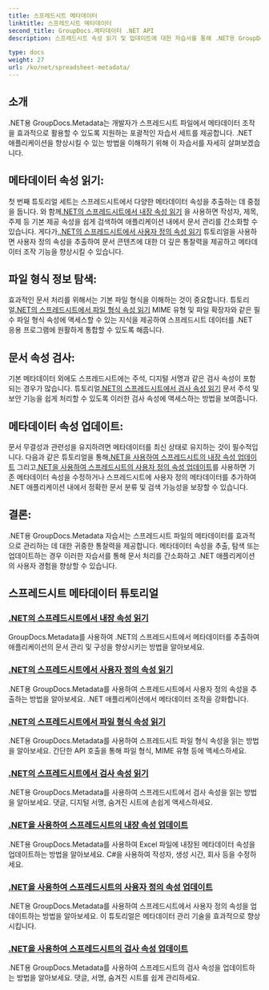 ```yaml
---
title: 스프레드시트 메타데이터
linktitle: 스프레드시트 메타데이터
second_title: GroupDocs.메타데이터 .NET API
description: 스프레드시트 속성 읽기 및 업데이트에 대한 자습서를 통해 .NET용 GroupDocs.Metadata의 강력한 기능을 활용해 보세요. .NET 애플리케이션에서 메타데이터 조작을 강화하세요.

type: docs
weight: 27
url: /ko/net/spreadsheet-metadata/
---
```

## 소개

.NET용 GroupDocs.Metadata는 개발자가 스프레드시트 파일에서 메타데이터 조작을 효과적으로 활용할 수 있도록 지원하는 포괄적인 자습서 세트를 제공합니다. .NET 애플리케이션을 향상시킬 수 있는 방법을 이해하기 위해 이 자습서를 자세히 살펴보겠습니다.

## 메타데이터 속성 읽기:
첫 번째 튜토리얼 세트는 스프레드시트에서 다양한 메타데이터 속성을 추출하는 데 중점을 둡니다. 와 함께[.NET의 스프레드시트에서 내장 속성 읽기](./read-built-in-properties-spreadsheets/) 을 사용하면 작성자, 제목, 주제 등 기본 제공 속성을 쉽게 검색하여 애플리케이션 내에서 문서 관리를 간소화할 수 있습니다. 게다가,[.NET의 스프레드시트에서 사용자 정의 속성 읽기](./read-custom-properties-spreadsheets/) 튜토리얼을 사용하면 사용자 정의 속성을 추출하여 문서 콘텐츠에 대한 더 깊은 통찰력을 제공하고 메타데이터 조작 기능을 향상시킬 수 있습니다.

## 파일 형식 정보 탐색:
 효과적인 문서 처리를 위해서는 기본 파일 형식을 이해하는 것이 중요합니다. 튜토리얼[.NET의 스프레드시트에서 파일 형식 속성 읽기](./read-file-format-properties-spreadsheets/) MIME 유형 및 파일 확장자와 같은 필수 파일 형식 속성에 액세스할 수 있는 지식을 제공하여 스프레드시트 데이터를 .NET 응용 프로그램에 원활하게 통합할 수 있도록 해줍니다.

## 문서 속성 검사:
기본 메타데이터 외에도 스프레드시트에는 주석, 디지털 서명과 같은 검사 속성이 포함되는 경우가 많습니다. 튜토리얼[.NET의 스프레드시트에서 검사 속성 읽기](./read-inspection-properties-spreadsheets/) 문서 주석 및 보안 기능을 쉽게 처리할 수 있도록 이러한 검사 속성에 액세스하는 방법을 보여줍니다.

## 메타데이터 속성 업데이트:
 문서 무결성과 관련성을 유지하려면 메타데이터를 최신 상태로 유지하는 것이 필수적입니다. 다음과 같은 튜토리얼을 통해[.NET을 사용하여 스프레드시트의 내장 속성 업데이트](./update-built-in-properties-spreadsheets/) 그리고[.NET을 사용하여 스프레드시트의 사용자 정의 속성 업데이트](./update-custom-properties-spreadsheets/)를 사용하면 기존 메타데이터 속성을 수정하거나 스프레드시트에 사용자 정의 메타데이터를 추가하여 .NET 애플리케이션 내에서 정확한 문서 분류 및 검색 가능성을 보장할 수 있습니다.

## 결론:
.NET용 GroupDocs.Metadata 자습서는 스프레드시트 파일의 메타데이터를 효과적으로 관리하는 데 대한 귀중한 통찰력을 제공합니다. 메타데이터 속성을 추출, 탐색 또는 업데이트하는 경우 이러한 자습서를 통해 문서 처리를 간소화하고 .NET 애플리케이션의 사용자 경험을 향상할 수 있습니다.

## 스프레드시트 메타데이터 튜토리얼
### [.NET의 스프레드시트에서 내장 속성 읽기](./read-built-in-properties-spreadsheets/)
GroupDocs.Metadata를 사용하여 .NET의 스프레드시트에서 메타데이터를 추출하여 애플리케이션의 문서 관리 및 구성을 향상시키는 방법을 알아보세요.
### [.NET의 스프레드시트에서 사용자 정의 속성 읽기](./read-custom-properties-spreadsheets/)
.NET용 GroupDocs.Metadata를 사용하여 스프레드시트에서 사용자 정의 속성을 추출하는 방법을 알아보세요. .NET 애플리케이션에서 메타데이터 조작을 강화합니다.
### [.NET의 스프레드시트에서 파일 형식 속성 읽기](./read-file-format-properties-spreadsheets/)
.NET용 GroupDocs.Metadata를 사용하여 스프레드시트 파일 형식 속성을 읽는 방법을 알아보세요. 간단한 API 호출을 통해 파일 형식, MIME 유형 등에 액세스하세요.
### [.NET의 스프레드시트에서 검사 속성 읽기](./read-inspection-properties-spreadsheets/)
.NET용 GroupDocs.Metadata를 사용하여 스프레드시트에서 검사 속성을 읽는 방법을 알아보세요. 댓글, 디지털 서명, 숨겨진 시트에 손쉽게 액세스하세요.
### [.NET을 사용하여 스프레드시트의 내장 속성 업데이트](./update-built-in-properties-spreadsheets/)
.NET용 GroupDocs.Metadata를 사용하여 Excel 파일에 내장된 메타데이터 속성을 업데이트하는 방법을 알아보세요. C#을 사용하여 작성자, 생성 시간, 회사 등을 수정하세요.
### [.NET을 사용하여 스프레드시트의 사용자 정의 속성 업데이트](./update-custom-properties-spreadsheets/)
.NET용 GroupDocs.Metadata를 사용하여 스프레드시트에서 사용자 정의 속성을 업데이트하는 방법을 알아보세요. 이 튜토리얼은 메타데이터 관리 기술을 효과적으로 향상시킵니다.
### [.NET을 사용하여 스프레드시트의 검사 속성 업데이트](./update-inspection-properties-spreadsheets/)
.NET용 GroupDocs.Metadata를 사용하여 스프레드시트의 검사 속성을 업데이트하는 방법을 알아보세요. 댓글, 서명, 숨겨진 시트를 쉽게 관리하세요.